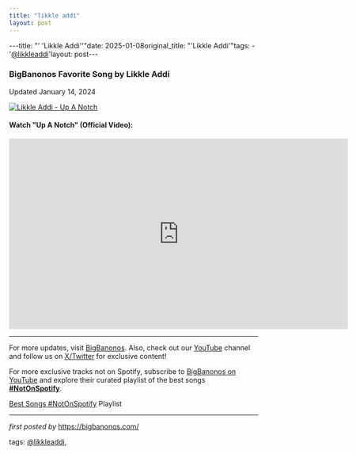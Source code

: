 ```yaml
---
title: "likkle addi"
layout: post
---
```

---title: "' 'Likkle Addi''"date: 2025-01-08original_title: "'Likkle Addi'"tags:  - '[@likkleaddi](/tags/likkleaddi/)'layout: post---<h3>BigBanonos Favorite Song by Likkle Addi</h3><p>Updated January 14, 2024</p> <!-- Featured Image --><div > <a href="https://www.caribbeanlife.com/wp-content/uploads/2022/05/team-different-2022-05-12-nk-cl01-scaled.jpg" target="_blank"> <img src="https://www.caribbeanlife.com/wp-content/uploads/2022/05/team-different-2022-05-12-nk-cl01-scaled.jpg" alt="Likkle Addi - Up A Notch"> </a></div> <!-- YouTube Video Embed --><h4>Watch "Up A Notch" (Official Video):</h4><div > <iframe width="685" height="385" src="https://www.youtube.com/embed/RU1qVntBc94" title="Likkle Addi - Up A Notch (Official Music Video)" frameborder="0" allow="accelerometer; autoplay; clipboard-write; encrypted-media; gyroscope; picture-in-picture; web-share" referrerpolicy="strict-origin-when-cross-origin" allowfullscreen></iframe></div> <!-- Footer Links --><hr /><p>For more updates, visit <a href="https://bigbanonos.com/" rel="noopener" target="_blank">BigBanonos</a>. Also, check out our <a href="https://www.youtube.com/[@BigBanonos](/tags/BigBanonos/)" target="_blank">YouTube</a> channel and follow us on <a href="https://x.com/bigbanonos" target="_blank">X/Twitter</a> for exclusive content!</p><!--Subscribe and Playlist Links--><div>    <p>For more exclusive tracks not on Spotify, subscribe to <a href="https://www.youtube.com/[@BigBanonos](/tags/BigBanonos/)" target="_blank">BigBanonos on YouTube</a> and explore their curated playlist of the best songs <strong>[#NotOnSpotify](/tags/NotOnSpotify/)</strong>.</p>    <p><a href="https://www.youtube.com/playlist?list=PLtuNtuTatqI0kFahUCbtbfenC_ET5O_tr" target="_blank">Best Songs [#NotOnSpotify](/tags/NotOnSpotify/) Playlist<br /></a></p></div><hr /><p><em>first posted by</em> <a href="https://bigbanonos.com/" rel="noopener" target="_new">https://bigbanonos.com/</a></p><p>tags: [@likkleaddi](/tags/likkleaddi/),</p>